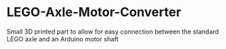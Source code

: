 # LEGO-Axle-Motor-Converter
Small 3D printed part to allow for easy connection between the standard LEGO axle and an Arduino motor shaft
